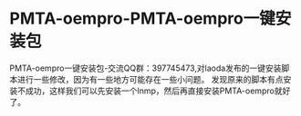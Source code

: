 # PMTA-oempro-PMTA-oempro一键安装包


PMTA-oempro一键安装包-交流QQ群：397745473,对laoda发布的一键安装脚本进行一些修改，因为有一些地方可能存在一些小问题。
发现原来的脚本有点安装不成功，这样我们可以先安装一个lnmp，然后再直接安装PMTA-oempro就好了。
